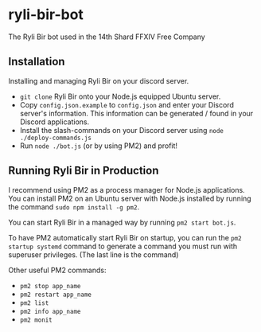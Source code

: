 # ryli-bir-bot

The Ryli Bir bot used in the 14th Shard FFXIV Free Company

## Installation

Installing and managing Ryli Bir on your discord server. 

- `git clone` Ryli Bir onto your Node.js equipped Ubuntu server.
- Copy `config.json.example` to `config.json` and enter your Discord server's information. This information can be generated / found in your Discord applications. 
- Install the slash-commands on your Discord server using `node ./deploy-commands.js`
- Run `node ./bot.js` (or by using PM2) and profit!

## Running Ryli Bir in Production

I recommend using PM2 as a process manager for Node.js applications. You can install PM2 on an Ubuntu server with Node.js installed by running the command `sudo npm install -g pm2`.

You can start Ryli Bir in a managed way by running `pm2 start bot.js`.

To have PM2 automatically start Ryli Bir on startup, you can run the `pm2 startup systemd` command to generate a command you must run with superuser privileges. (The last line is the command)

Other useful PM2 commands: 
- `pm2 stop app_name`
- `pm2 restart app_name`
- `pm2 list`
- `pm2 info app_name`
- `pm2 monit`